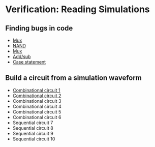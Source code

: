 # Verification: Reading Simulations
## Finding bugs in code
* [Mux](./Finding%20bugs%20in%20code/159/159.md)
* [NAND](./Finding%20bugs%20in%20code/160/160.md)
* [Mux](./Finding%20bugs%20in%20code/161/161.md)
* [Add/sub](./Finding%20bugs%20in%20code/162/162.md)
* [Case statement](./Finding%20bugs%20in%20code/163/163.md)

## Build a circuit from a simulation waveform
* [Combinational circuit 1](./Build%20a%20circuit%20from%20a%20simulation%20waveform/164/164.md)
* [Combinational circuit 2](./Build%20a%20circuit%20from%20a%20simulation%20waveform/165/165.md)
* Combinational circuit 3
* Combinational circuit 4
* Combinational circuit 5
* Combinational circuit 6
* Sequential circuit 7
* Sequential circuit 8
* Sequential circuit 9
* Sequential circuit 10